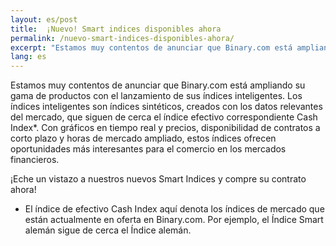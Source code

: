 ```yaml
---
layout: es/post
title:  ¡Nuevo! Smart indices disponibles ahora
permalink: /nuevo-smart-indices-disponibles-ahora/
excerpt: "Estamos muy contentos de anunciar que Binary.com está ampliando su gama de productos con el lanzamiento de sus índices inteligentes. Los índices inteligentes son índices..."
lang: es
---
```


Estamos muy contentos de anunciar que Binary.com está ampliando su gama de productos con el lanzamiento de sus índices inteligentes. Los índices inteligentes son índices sintéticos, creados con los datos relevantes del mercado, que siguen de cerca el índice efectivo correspondiente Cash Index*. Con gráficos en tiempo real y precios, disponibilidad de contratos a corto plazo y horas de mercado ampliado, estos índices ofrecen oportunidades más interesantes para el comercio en los mercados financieros.

¡Eche un vistazo a nuestros nuevos Smart Indices y compre su contrato ahora!

* El índice de efectivo Cash Index aquí denota los índices de mercado que están actualmente en oferta en Binary.com. Por ejemplo, el Índice Smart alemán sigue de cerca el Índice alemán.
